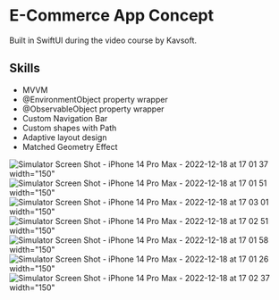 # E-Commerce App Concept

Built in SwiftUI during the video course by Kavsoft.

## Skills
* MVVM
* @EnvironmentObject property wrapper
* @ObservableObject property wrapper
* Custom Navigation Bar
* Custom shapes with Path
* Adaptive layout design
* Matched Geometry Effect

![Simulator Screen Shot - iPhone 14 Pro Max - 2022-12-18 at 17 01 37](https://user-images.githubusercontent.com/105809030/208300166-11342847-2c99-4bf0-a6c0-b217f4ed519b.png) width="150"
![Simulator Screen Shot - iPhone 14 Pro Max - 2022-12-18 at 17 01 51](https://user-images.githubusercontent.com/105809030/208300181-58096197-e2d0-46c5-8841-06a27fb59a23.png) width="150"
![Simulator Screen Shot - iPhone 14 Pro Max - 2022-12-18 at 17 03 01](https://user-images.githubusercontent.com/105809030/208300190-f66f7830-73eb-4adc-a6eb-a57434939349.png) width="150"
![Simulator Screen Shot - iPhone 14 Pro Max - 2022-12-18 at 17 02 51](https://user-images.githubusercontent.com/105809030/208300194-b468c74b-0c7b-4ae2-8960-085e1d04d2c0.png) width="150"
![Simulator Screen Shot - iPhone 14 Pro Max - 2022-12-18 at 17 01 58](https://user-images.githubusercontent.com/105809030/208300207-71ca4225-0660-45ee-8256-168625969240.png) width="150"
![Simulator Screen Shot - iPhone 14 Pro Max - 2022-12-18 at 17 01 26](https://user-images.githubusercontent.com/105809030/208300213-eb755eae-e144-4bf5-a05b-c58aadf58004.png) width="150"
![Simulator Screen Shot - iPhone 14 Pro Max - 2022-12-18 at 17 02 37](https://user-images.githubusercontent.com/105809030/208300215-7a0882e8-1fc0-4cfd-87bc-28b549aca1e4.png) width="150"
